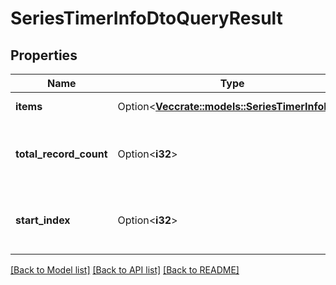 # SeriesTimerInfoDtoQueryResult

## Properties

Name | Type | Description | Notes
------------ | ------------- | ------------- | -------------
**items** | Option<[**Vec<crate::models::SeriesTimerInfoDto>**](SeriesTimerInfoDto.md)> | Gets or sets the items. | [optional]
**total_record_count** | Option<**i32**> | Gets or sets the total number of records available. | [optional]
**start_index** | Option<**i32**> | Gets or sets the index of the first record in Items. | [optional]

[[Back to Model list]](../README.md#documentation-for-models) [[Back to API list]](../README.md#documentation-for-api-endpoints) [[Back to README]](../README.md)


